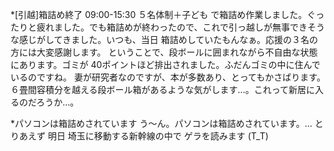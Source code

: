 *[引越]箱詰め終了
09:00-15:30 ５名体制＋子ども で箱詰め作業しました。ぐったりと疲れました。でも箱詰めが終わったので、これで引っ越しが無事できそうな感じがしてきました。いつも、当日 箱詰めしていたもんなぁ。応援の３名の方には大変感謝します。
ということで、段ボールに囲まれながら不自由な状態にあります。ゴミが 40ポイントほど排出されました。ふだんゴミの中に住んでいるのですね。
妻が研究者なのですが、本が多数あり、とってもかさばります。６畳間容積分を越える段ボール箱があるような気がします…。これって新居に入るのだろうか…。

*パソコンは箱詰めされています
う～ん。パソコンは箱詰めされています。… とりあえず 明日 埼玉に移動する新幹線の中で ゲラを読みます (T_T)
